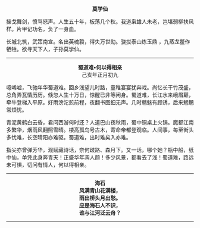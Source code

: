 <center><b>莫学仙</b></center>

操戈舞剑，愤骂怒声。人生五十年，板荡几个秋。我道枭雄人未老，岂堪弱柳扶风样。片甲记功名，负了一身血。

长城北筑，武策南宣。名出英魂毅，得失万世勋。骁拔泰山炼玉鼎 ，九蒸龙鳌作牺牲。欲寻天下人，子孙莫学仙。

****

<center><b>蜀道难•何以得相亲</b></center>

<center>己亥年正月初九</center>

噫唏嘘，飞驰年华蜀道难。回乡浅望儿时路，童稚宴宴犹奔戏。尚忆长干竹茂盛，总角弄瓦情历历。倏忽人生十万日，惊醒已非等闲身。蜀道难，长江水来峨眉巅，牵牛登梯入平原。好雨滂沱煎前程，夜翻书图细无声。几时魑魅有顾诱，后来魍魉常烦忧。

青泥黄鹤白云昏，君问西游何时还？人道巴山夜秋雨，蜀中铜桌上火锅。魔都江南多繁华，烟雨风翻照雪晴。楼高孤鸟号古木，寄命帝都登观临。人间事，每至街头多忧难，长空晴阳亦难驱。蜀道难，出时难矣入亦难。

指尖亦曾弹芳华，观赋藏诗话，奈何歧路、森月下。又一话，哪个她？瓶中船，纸中仙，单凭此身奔青天！正盛华年凋人颜！多少风景，都看去了浅！蜀道难，路远未可惧，切问有情人，何以得相亲。

****

<center><b>海石</b></center>

<center><b>风满青山花满楼，</b></center>
<center><b>雨出桥头月出愁。</b></center>
<b><center>应是海石人不识，</b></center>
<b><center>谁与江河泛云舟？</b></center>

****
